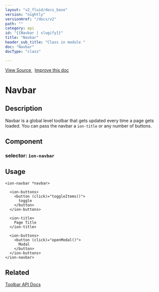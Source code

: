 ```yaml
---
layout: "v2_fluid/docs_base"
version: "nightly"
versionHref: "/docs/v2"
path: ""
category: api
id: "{{Navbar | slugify}}"
title: "Navbar"
header_sub_title: "Class in module "
doc: "Navbar"
docType: "class"

---
```





<div class="improve-docs">
<a href='http://github.com/driftyco/ionic2/tree/master/ionic/components/navbar/navbar.ts#L59'>
View Source
</a>
&nbsp;
<a href='http://github.com/driftyco/ionic2/edit/master/ionic/components/navbar/navbar.ts#L59'>
Improve this doc
</a>
</div>





<h1 class="api-title">


Navbar






</h1>






<!-- description -->
<h2>Description</h2>

<p>Navbar is a global level toolbar that gets updated every time a page gets
loaded. You can pass the navbar a <code>ion-title</code> or any number of buttons.</p>


<h2>Component</h2>
<h3>selector: <code>ion-navbar</code></h3>
<!-- @usage tag -->

<h2>Usage</h2>

<pre><code class="lang-html">&lt;ion-navbar *navbar&gt;

  &lt;ion-buttons&gt;
    &lt;button (click)=&quot;toggleItems()&quot;&gt;
      toggle
    &lt;/button&gt;
  &lt;/ion-buttons&gt;

  &lt;ion-title&gt;
    Page Title
  &lt;/ion-title&gt;

  &lt;ion-buttons&gt;
    &lt;button (click)=&quot;openModal()&quot;&gt;
      Modal
    &lt;/button&gt;
  &lt;/ion-buttons&gt;
&lt;/ion-navbar&gt;
</code></pre>




<!-- @property tags -->


<!-- methods on the class --><!-- related link -->

<h2>Related</h2>

<a href='../../toolbar/Toolbar/'>Toolbar API Docs</a><!-- end content block -->


<!-- end body block -->

